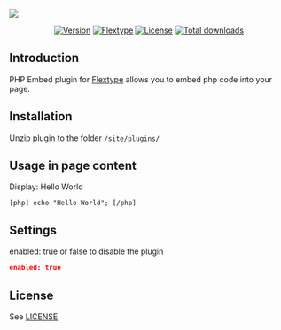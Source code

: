 ![](https://i.imgsafe.org/51/51b3ecba0a.png)

<p align="center">
<a href="https://github.com/flextype-plugins/php-embed/releases"><img alt="Version" src="https://img.shields.io/github/release/flextype-plugins/php-embed.svg?label=version"></a> <a href="https://github.com/flextype/flextype"><img src="https://img.shields.io/badge/Flextype-0.9.4-blue.svg" alt="Flextype"></a> <a href="https://github.com/flextype/flextype"><img src="https://img.shields.io/badge/license-MIT-blue.svg" alt="License"></a> <a href="https://github.com/flextype-plugins/php-embed"><img src="https://img.shields.io/github/downloads/flextype-plugins/php-embed/total.svg?colorB=blue" alt="Total downloads"></a>
</p>

## Introduction
PHP Embed plugin for [Flextype](http://flextype.org) allows you to embed php code into your page.

## Installation
Unzip plugin to the folder `/site/plugins/`

## Usage in page content

Display: Hello World
```
[php] echo "Hello World"; [/php]
```

## Settings
enabled: true or false to disable the plugin

```json
enabled: true
```

## License
See [LICENSE](https://github.com/flextype-plugins/php-embed/blob/master/LICENSE)
